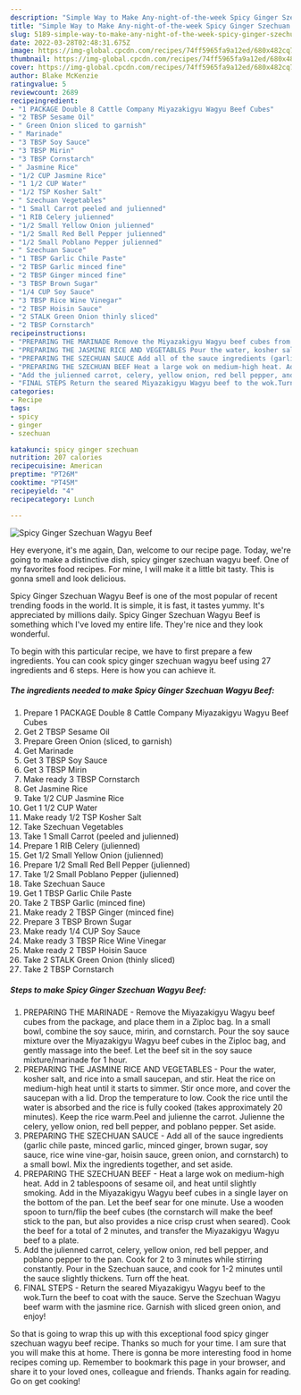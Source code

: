 ```yaml
---
description: "Simple Way to Make Any-night-of-the-week Spicy Ginger Szechuan Wagyu Beef"
title: "Simple Way to Make Any-night-of-the-week Spicy Ginger Szechuan Wagyu Beef"
slug: 5189-simple-way-to-make-any-night-of-the-week-spicy-ginger-szechuan-wagyu-beef
date: 2022-03-28T02:48:31.675Z
image: https://img-global.cpcdn.com/recipes/74ff5965fa9a12ed/680x482cq70/spicy-ginger-szechuan-wagyu-beef-recipe-main-photo.jpg
thumbnail: https://img-global.cpcdn.com/recipes/74ff5965fa9a12ed/680x482cq70/spicy-ginger-szechuan-wagyu-beef-recipe-main-photo.jpg
cover: https://img-global.cpcdn.com/recipes/74ff5965fa9a12ed/680x482cq70/spicy-ginger-szechuan-wagyu-beef-recipe-main-photo.jpg
author: Blake McKenzie
ratingvalue: 5
reviewcount: 2689
recipeingredient:
- "1 PACKAGE Double 8 Cattle Company Miyazakigyu Wagyu Beef Cubes"
- "2 TBSP Sesame Oil"
- " Green Onion sliced to garnish"
- " Marinade"
- "3 TBSP Soy Sauce"
- "3 TBSP Mirin"
- "3 TBSP Cornstarch"
- " Jasmine Rice"
- "1/2 CUP Jasmine Rice"
- "1 1/2 CUP Water"
- "1/2 TSP Kosher Salt"
- " Szechuan Vegetables"
- "1 Small Carrot peeled and julienned"
- "1 RIB Celery julienned"
- "1/2 Small Yellow Onion julienned"
- "1/2 Small Red Bell Pepper julienned"
- "1/2 Small Poblano Pepper julienned"
- " Szechuan Sauce"
- "1 TBSP Garlic Chile Paste"
- "2 TBSP Garlic minced fine"
- "2 TBSP Ginger minced fine"
- "3 TBSP Brown Sugar"
- "1/4 CUP Soy Sauce"
- "3 TBSP Rice Wine Vinegar"
- "2 TBSP Hoisin Sauce"
- "2 STALK Green Onion thinly sliced"
- "2 TBSP Cornstarch"
recipeinstructions:
- "PREPARING THE MARINADE Remove the Miyazakigyu Wagyu beef cubes from the package, and place them in a Ziploc bag. In a small bowl, combine the soy sauce, mirin, and cornstarch. Pour the soy sauce mixture over the Miyazakigyu Wagyu beef cubes in the Ziploc bag, and gently massage into the beef. Let the beef sit in the soy sauce mixture/marinade for 1 hour."
- "PREPARING THE JASMINE RICE AND VEGETABLES Pour the water, kosher salt, and rice into a small saucepan, and stir. Heat the rice on medium-high heat until it starts to simmer. Stir once more, and cover the saucepan with a lid. Drop the temperature to low. Cook the rice until the water is absorbed and the rice is fully cooked (takes approximately 20 minutes). Keep the rice warm.Peel and julienne the carrot. Julienne the celery, yellow onion, red bell pepper, and poblano pepper. Set aside."
- "PREPARING THE SZECHUAN SAUCE Add all of the sauce ingredients (garlic chile paste, minced garlic, minced ginger, brown sugar, soy sauce, rice wine vine-gar, hoisin sauce, green onion, and cornstarch) to a small bowl. Mix the ingredients together, and set aside."
- "PREPARING THE SZECHUAN BEEF Heat a large wok on medium-high heat. Add in 2 tablespoons of sesame oil, and heat until slightly smoking. Add in the Miyazakigyu Wagyu beef cubes in a single layer on the bottom of the pan. Let the beef sear for one minute. Use a wooden spoon to turn/flip the beef cubes (the cornstarch will make the beef stick to the pan, but also provides a nice crisp crust when seared). Cook the beef for a total of 2 minutes, and transfer the Miyazakigyu Wagyu beef to a plate."
- "Add the julienned carrot, celery, yellow onion, red bell pepper, and poblano pepper to the pan. Cook for 2 to 3 minutes while stirring constantly. Pour in the Szechuan sauce, and cook for 1-2 minutes until the sauce slightly thickens. Turn off the heat."
- "FINAL STEPS Return the seared Miyazakigyu Wagyu beef to the wok.Turn the beef to coat with the sauce. Serve the Szechuan Wagyu beef warm with the jasmine rice. Garnish with sliced green onion, and enjoy!"
categories:
- Recipe
tags:
- spicy
- ginger
- szechuan

katakunci: spicy ginger szechuan 
nutrition: 207 calories
recipecuisine: American
preptime: "PT26M"
cooktime: "PT45M"
recipeyield: "4"
recipecategory: Lunch

---
```



![Spicy Ginger Szechuan Wagyu Beef](https://img-global.cpcdn.com/recipes/74ff5965fa9a12ed/680x482cq70/spicy-ginger-szechuan-wagyu-beef-recipe-main-photo.jpg)

Hey everyone, it's me again, Dan, welcome to our recipe page. Today, we're going to make a distinctive dish, spicy ginger szechuan wagyu beef. One of my favorites food recipes. For mine, I will make it a little bit tasty. This is gonna smell and look delicious.



Spicy Ginger Szechuan Wagyu Beef is one of the most popular of recent trending foods in the world. It is simple, it is fast, it tastes yummy. It's appreciated by millions daily. Spicy Ginger Szechuan Wagyu Beef is something which I've loved my entire life. They're nice and they look wonderful.


To begin with this particular recipe, we have to first prepare a few ingredients. You can cook spicy ginger szechuan wagyu beef using 27 ingredients and 6 steps. Here is how you can achieve it.

<!--inarticleads1-->

##### The ingredients needed to make Spicy Ginger Szechuan Wagyu Beef:

1. Prepare 1 PACKAGE Double 8 Cattle Company Miyazakigyu Wagyu Beef Cubes
1. Get 2 TBSP Sesame Oil
1. Prepare  Green Onion (sliced, to garnish)
1. Get  Marinade
1. Get 3 TBSP Soy Sauce
1. Get 3 TBSP Mirin
1. Make ready 3 TBSP Cornstarch
1. Get  Jasmine Rice
1. Take 1/2 CUP Jasmine Rice
1. Get 1 1/2 CUP Water
1. Make ready 1/2 TSP Kosher Salt
1. Take  Szechuan Vegetables
1. Take 1 Small Carrot (peeled and julienned)
1. Prepare 1 RIB Celery (julienned)
1. Get 1/2 Small Yellow Onion (julienned)
1. Prepare 1/2 Small Red Bell Pepper (julienned)
1. Take 1/2 Small Poblano Pepper (julienned)
1. Take  Szechuan Sauce
1. Get 1 TBSP Garlic Chile Paste
1. Take 2 TBSP Garlic (minced fine)
1. Make ready 2 TBSP Ginger (minced fine)
1. Prepare 3 TBSP Brown Sugar
1. Make ready 1/4 CUP Soy Sauce
1. Make ready 3 TBSP Rice Wine Vinegar
1. Make ready 2 TBSP Hoisin Sauce
1. Take 2 STALK Green Onion (thinly sliced)
1. Take 2 TBSP Cornstarch




<!--inarticleads2-->

##### Steps to make Spicy Ginger Szechuan Wagyu Beef:

1. PREPARING THE MARINADE - Remove the Miyazakigyu Wagyu beef cubes from the package, and place them in a Ziploc bag. In a small bowl, combine the soy sauce, mirin, and cornstarch. Pour the soy sauce mixture over the Miyazakigyu Wagyu beef cubes in the Ziploc bag, and gently massage into the beef. Let the beef sit in the soy sauce mixture/marinade for 1 hour.
1. PREPARING THE JASMINE RICE AND VEGETABLES - Pour the water, kosher salt, and rice into a small saucepan, and stir. Heat the rice on medium-high heat until it starts to simmer. Stir once more, and cover the saucepan with a lid. Drop the temperature to low. Cook the rice until the water is absorbed and the rice is fully cooked (takes approximately 20 minutes). Keep the rice warm.Peel and julienne the carrot. Julienne the celery, yellow onion, red bell pepper, and poblano pepper. Set aside.
1. PREPARING THE SZECHUAN SAUCE - Add all of the sauce ingredients (garlic chile paste, minced garlic, minced ginger, brown sugar, soy sauce, rice wine vine-gar, hoisin sauce, green onion, and cornstarch) to a small bowl. Mix the ingredients together, and set aside.
1. PREPARING THE SZECHUAN BEEF - Heat a large wok on medium-high heat. Add in 2 tablespoons of sesame oil, and heat until slightly smoking. Add in the Miyazakigyu Wagyu beef cubes in a single layer on the bottom of the pan. Let the beef sear for one minute. Use a wooden spoon to turn/flip the beef cubes (the cornstarch will make the beef stick to the pan, but also provides a nice crisp crust when seared). Cook the beef for a total of 2 minutes, and transfer the Miyazakigyu Wagyu beef to a plate.
1. Add the julienned carrot, celery, yellow onion, red bell pepper, and poblano pepper to the pan. Cook for 2 to 3 minutes while stirring constantly. Pour in the Szechuan sauce, and cook for 1-2 minutes until the sauce slightly thickens. Turn off the heat.
1. FINAL STEPS - Return the seared Miyazakigyu Wagyu beef to the wok.Turn the beef to coat with the sauce. Serve the Szechuan Wagyu beef warm with the jasmine rice. Garnish with sliced green onion, and enjoy!




So that is going to wrap this up with this exceptional food spicy ginger szechuan wagyu beef recipe. Thanks so much for your time. I am sure that you will make this at home. There is gonna be more interesting food in home recipes coming up. Remember to bookmark this page in your browser, and share it to your loved ones, colleague and friends. Thanks again for reading. Go on get cooking!
